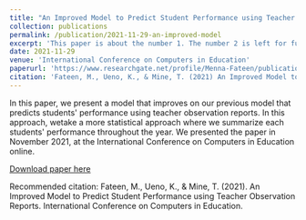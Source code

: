 ```yaml
---
title: "An Improved Model to Predict Student Performance using Teacher Observation Reports"
collection: publications
permalink: /publication/2021-11-29-an-improved-model
excerpt: 'This paper is about the number 1. The number 2 is left for future work.'
date: 2021-11-29
venue: 'International Conference on Computers in Education'
paperurl: 'https://www.researchgate.net/profile/Menna-Fateen/publication/356790131_An_Improved_Model_to_Predict_Student_Performance_using_Teacher_Observation_Reports/links/61b181958429577d97ae6a28/An-Improved-Model-to-Predict-Student-Performance-using-Teacher-Observation-Reports.pdf'
citation: 'Fateen, M., Ueno, K., & Mine, T. (2021) An Improved Model to Predict Student Performance using Teacher Observation Reports.'
---
```

In this paper, we present a model that improves on our previous model that predicts students' performance using teacher observation reports. In this approach, wetake a more statistical approach where we summarize each students' performance throughout the year. We presented the paper in November 2021, at the International Conference on Computers in Education online.

[Download paper here](https://www.researchgate.net/profile/Menna-Fateen/publication/356790131_An_Improved_Model_to_Predict_Student_Performance_using_Teacher_Observation_Reports/links/61b181958429577d97ae6a28/An-Improved-Model-to-Predict-Student-Performance-using-Teacher-Observation-Reports.pdf)

Recommended citation: Fateen, M., Ueno, K., & Mine, T. (2021). An Improved Model to Predict Student Performance using Teacher Observation Reports. International Conference on Computers in Education.